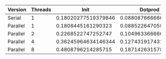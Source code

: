 | Version  | Threads |         Init        |       Dotprod       |         User        |         Sys         |       Elapsed       |      Speedup       |     Efficiency     |
|----------|---------|---------------------|---------------------|---------------------|---------------------|---------------------|--------------------|--------------------|
|  Serial  |    1    | 0.18020277519379846 | 0.08808766666666665 |  0.1490686274509804 | 0.13730769230769233 |  0.2866666666666667 |        1.0         |        1.0         |
| Parallel |    1    |  0.1808445161290323 | 0.08852264705882353 |       0.14998       | 0.13741237113402063 | 0.28743103448275853 | 0.9973406914202311 | 0.9973406914202311 |
| Parallel |    2    |  0.2268522747252747 | 0.10496336666666668 | 0.19945631067961161 | 0.17758333333333334 | 0.19093617021276604 | 1.5013743406879125 | 0.7506871703439563 |
| Parallel |    4    | 0.36245964634146344 | 0.12743191743119267 | 0.33041237113402067 |  0.252972972972973  | 0.15303658536585368 | 1.8731904268600417 | 0.4682976067150104 |
| Parallel |    8    |  0.4808796214285715 |  0.1871426315789474 |  0.523550847457627  |  0.3663619047619047 | 0.12030069930069927 |  2.38291770815168  |  0.29786471351896  |